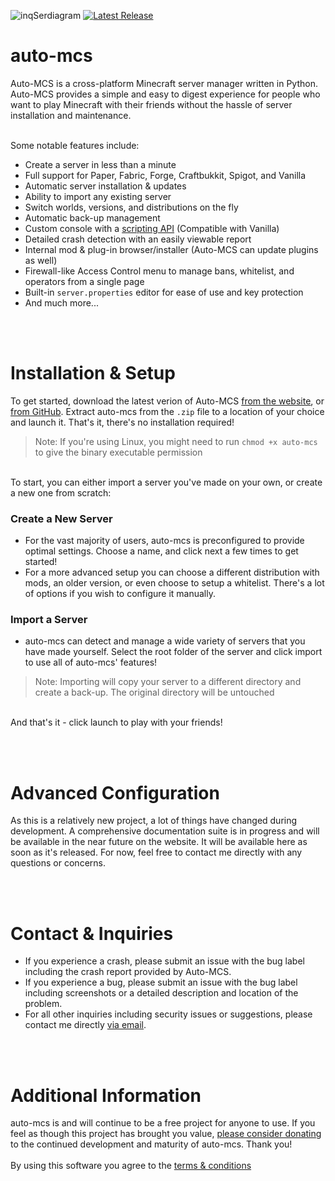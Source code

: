 ![inqSerdiagram](https://github.com/macarooni-man/auto-mcs/blob/main/other/github-banner-cropped.png?raw=true)
[![Latest Release](https://img.shields.io/github/v/release/macarooni-man/auto-mcs)](https://www.auto-mcs.com)
# auto-mcs
Auto-MCS is a cross-platform Minecraft server manager written in Python. Auto-MCS provides a simple and easy to digest experience for people who want to play Minecraft with their friends without the hassle of server installation and maintenance.
<br><br>

Some notable features include:
 - Create a server in less than a minute
 - Full support for Paper, Fabric, Forge, Craftbukkit, Spigot, and Vanilla
 - Automatic server installation & updates
 - Ability to import any existing server
 - Switch worlds, versions, and distributions on the fly
 - Automatic back-up management
 - Custom console with a [scripting API](https://github.com/macarooni-man/auto-mcs/blob/main/amscript-docs.md) (Compatible with Vanilla)
 - Detailed crash detection with an easily viewable report
 - Internal mod & plug-in browser/installer (Auto-MCS can update plugins as well)
 - Firewall-like Access Control menu to manage bans, whitelist, and operators from a single page
 - Built-in `server.properties` editor for ease of use and key protection
 - And much more...

<br><br>
# Installation & Setup
To get started, download the latest verion of Auto-MCS [from the website](https://www.auto-mcs.com/download), or [from GitHub](https://github.com/macarooni-man/auto-mcs/releases/latest). Extract auto-mcs from the `.zip` file to a location of your choice and launch it. That's it, there's no installation required!
> Note:  If you're using Linux, you might need to run `chmod +x auto-mcs` to give the binary executable permission

<br>
To start, you can either import a server you've made on your own, or create a new one from scratch:

### Create a New Server
- For the vast majority of users, auto-mcs is preconfigured to provide optimal settings. Choose a name, and click next a few times to get started!
- For a more advanced setup you can choose a different distribution with mods, an older version, or even choose to setup a whitelist. There's a lot of options if you wish to configure it manually.

### Import a Server
- auto-mcs can detect and manage a wide variety of servers that you have made yourself. Select the root folder of the server and click import to use all of auto-mcs' features!
> Note: Importing will copy your server to a different directory and create a back-up. The original directory will be untouched

<br>
And that's it - click launch to play with your friends!

<br><br>
# Advanced Configuration
As this is a relatively new project, a lot of things have changed during development. A comprehensive documentation suite is in progress and will be available in the near future on the website. It will be available here as soon as it's released. For now, feel free to contact me directly with any questions or concerns.


<br><br>
# Contact & Inquiries
- If you experience a crash, please submit an issue with the bug label including the crash report provided by Auto-MCS.
- If you experience a bug, please submit an issue with the bug label including screenshots or a detailed description and location of the problem.
- For all other inquiries including security issues or suggestions, please contact me directly [via email](mailto:kaleb.efflandt@gmail.com).

<br><br>
# Additional Information
auto-mcs is and will continue to be a free project for anyone to use. If you feel as though this project has brought you value, [please consider donating](https://github.com/sponsors/macarooni-man) to the continued development and maturity of auto-mcs. Thank you!
<br><br>
By using this software you agree to the [terms & conditions](https://www.auto-mcs.com/terms-and-conditions)
